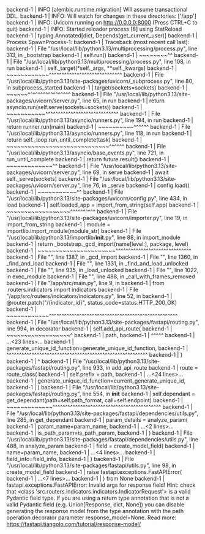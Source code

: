 
backend-1              | INFO  [alembic.runtime.migration] Will assume transactional DDL.
backend-1              | INFO:     Will watch for changes in these directories: ['/app']
backend-1              | INFO:     Uvicorn running on http://0.0.0.0:8000 (Press CTRL+C to quit)
backend-1              | INFO:     Started reloader process [8] using StatReload
backend-1              | typing.Annotated[dict, Depends(get_current_user)]
backend-1              | Process SpawnProcess-1:
backend-1              | Traceback (most recent call last):
backend-1              |   File "/usr/local/lib/python3.13/multiprocessing/process.py", line 313, in _bootstrap
backend-1              |     self.run()
backend-1              |     ~~~~~~~~^^
backend-1              |   File "/usr/local/lib/python3.13/multiprocessing/process.py", line 108, in run
backend-1              |     self._target(*self._args, **self._kwargs)
backend-1              |     ~~~~~~~~~~~~^^^^^^^^^^^^^^^^^^^^^^^^^^^^^
backend-1              |   File "/usr/local/lib/python3.13/site-packages/uvicorn/_subprocess.py", line 80, in subprocess_started
backend-1              |     target(sockets=sockets)
backend-1              |     ~~~~~~^^^^^^^^^^^^^^^^^
backend-1              |   File "/usr/local/lib/python3.13/site-packages/uvicorn/server.py", line 65, in run
backend-1              |     return asyncio.run(self.serve(sockets=sockets))
backend-1              |            ~~~~~~~~~~~^^^^^^^^^^^^^^^^^^^^^^^^^^^^^
backend-1              |   File "/usr/local/lib/python3.13/asyncio/runners.py", line 194, in run
backend-1              |     return runner.run(main)
backend-1              |            ~~~~~~~~~~^^^^^^
backend-1              |   File "/usr/local/lib/python3.13/asyncio/runners.py", line 118, in run
backend-1              |     return self._loop.run_until_complete(task)
backend-1              |            ~~~~~~~~~~~~~~~~~~~~~~~~~~~~~^^^^^^
backend-1              |   File "/usr/local/lib/python3.13/asyncio/base_events.py", line 721, in run_until_complete
backend-1              |     return future.result()
backend-1              |            ~~~~~~~~~~~~~^^
backend-1              |   File "/usr/local/lib/python3.13/site-packages/uvicorn/server.py", line 69, in serve
backend-1              |     await self._serve(sockets)
backend-1              |   File "/usr/local/lib/python3.13/site-packages/uvicorn/server.py", line 76, in _serve
backend-1              |     config.load()
backend-1              |     ~~~~~~~~~~~^^
backend-1              |   File "/usr/local/lib/python3.13/site-packages/uvicorn/config.py", line 434, in load
backend-1              |     self.loaded_app = import_from_string(self.app)
backend-1              |                       ~~~~~~~~~~~~~~~~~~^^^^^^^^^^
backend-1              |   File "/usr/local/lib/python3.13/site-packages/uvicorn/importer.py", line 19, in import_from_string
backend-1              |     module = importlib.import_module(module_str)
backend-1              |   File "/usr/local/lib/python3.13/importlib/__init__.py", line 88, in import_module
backend-1              |     return _bootstrap._gcd_import(name[level:], package, level)
backend-1              |            ~~~~~~~~~~~~~~~~~~~~~~^^^^^^^^^^^^^^^^^^^^^^^^^^^^^^
backend-1              |   File "<frozen importlib._bootstrap>", line 1387, in _gcd_import
backend-1              |   File "<frozen importlib._bootstrap>", line 1360, in _find_and_load
backend-1              |   File "<frozen importlib._bootstrap>", line 1331, in _find_and_load_unlocked
backend-1              |   File "<frozen importlib._bootstrap>", line 935, in _load_unlocked
backend-1              |   File "<frozen importlib._bootstrap_external>", line 1022, in exec_module
backend-1              |   File "<frozen importlib._bootstrap>", line 488, in _call_with_frames_removed
backend-1              |   File "/app/src/main.py", line 9, in <module>
backend-1              |     from .routers.indicators import indicators
backend-1              |   File "/app/src/routers/indicators/indicators.py", line 52, in <module>
backend-1              |     @router.patch("/{indicator_id}", status_code=status.HTTP_200_OK)
backend-1              |      ~~~~~~~~~~~~^^^^^^^^^^^^^^^^^^^^^^^^^^^^^^^^^^^^^^^^^^^^^^^^^^^
backend-1              |   File "/usr/local/lib/python3.13/site-packages/fastapi/routing.py", line 994, in decorator
backend-1              |     self.add_api_route(
backend-1              |     ~~~~~~~~~~~~~~~~~~^
backend-1              |         path,
backend-1              |         ^^^^^
backend-1              |     ...<23 lines>...
backend-1              |         generate_unique_id_function=generate_unique_id_function,
backend-1              |         ^^^^^^^^^^^^^^^^^^^^^^^^^^^^^^^^^^^^^^^^^^^^^^^^^^^^^^^^
backend-1              |     )
backend-1              |     ^
backend-1              |   File "/usr/local/lib/python3.13/site-packages/fastapi/routing.py", line 933, in add_api_route
backend-1              |     route = route_class(
backend-1              |         self.prefix + path,
backend-1              |     ...<24 lines>...
backend-1              |         generate_unique_id_function=current_generate_unique_id,
backend-1              |     )
backend-1              |   File "/usr/local/lib/python3.13/site-packages/fastapi/routing.py", line 554, in __init__
backend-1              |     self.dependant = get_dependant(path=self.path_format, call=self.endpoint)
backend-1              |                      ~~~~~~~~~~~~~^^^^^^^^^^^^^^^^^^^^^^^^^^^^^^^^^^^^^^^^^^^
backend-1              |   File "/usr/local/lib/python3.13/site-packages/fastapi/dependencies/utils.py", line 285, in get_dependant
backend-1              |     param_details = analyze_param(
backend-1              |         param_name=param_name,
backend-1              |     ...<2 lines>...
backend-1              |         is_path_param=is_path_param,
backend-1              |     )
backend-1              |   File "/usr/local/lib/python3.13/site-packages/fastapi/dependencies/utils.py", line 488, in analyze_param
backend-1              |     field = create_model_field(
backend-1              |         name=param_name,
backend-1              |     ...<4 lines>...
backend-1              |         field_info=field_info,
backend-1              |     )
backend-1              |   File "/usr/local/lib/python3.13/site-packages/fastapi/utils.py", line 98, in create_model_field
backend-1              |     raise fastapi.exceptions.FastAPIError(
backend-1              |     ...<7 lines>...
backend-1              |     ) from None
backend-1              | fastapi.exceptions.FastAPIError: Invalid args for response field! Hint: check that <class 'src.routers.indicators.indicators.IndicatorRequest'> is a valid Pydantic field type. If you are using a return type annotation that is not a valid Pydantic field (e.g. Union[Response, dict, None]) you can disable generating the response model from the type annotation with the path operation decorator parameter response_model=None. Read more: https://fastapi.tiangolo.com/tutorial/response-model/
